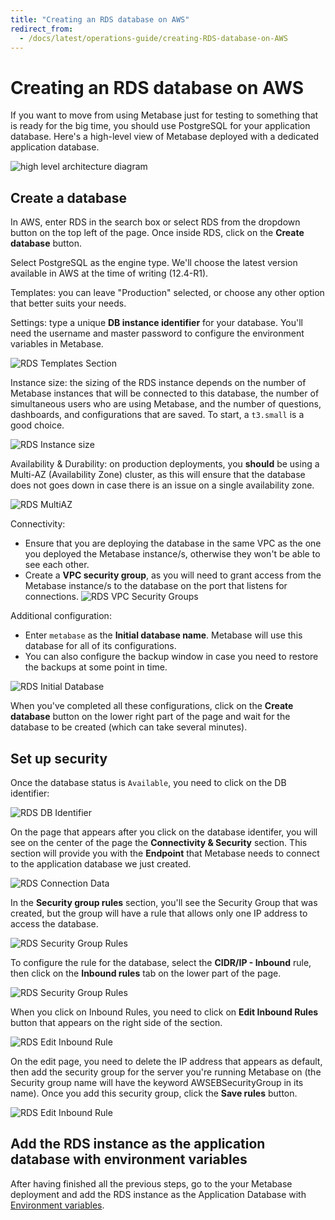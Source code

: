 ```yaml
---
title: "Creating an RDS database on AWS"
redirect_from:
  - /docs/latest/operations-guide/creating-RDS-database-on-AWS
---
```


# Creating an RDS database on AWS

If you want to move from using Metabase just for testing to something that is ready for the big time, you should use PostgreSQL for your application database. Here's a high-level view of Metabase deployed with a dedicated application database.

![high level architecture diagram](images/Metabase-AWS-SI.png)

## Create a database

In AWS, enter RDS in the search box or select RDS from the dropdown button on the top left of the page. Once inside RDS, click on the **Create database** button.

Select PostgreSQL as the engine type. We'll choose the latest version available in AWS at the time of writing (12.4-R1).

Templates: you can leave "Production" selected, or choose any other option that better suits your needs.

Settings: type a unique **DB instance identifier** for your database. You'll need the username and master password to configure the environment variables in Metabase.

![RDS Templates Section](images/RDSPostgresSettings.png)

Instance size: the sizing of the RDS instance depends on the number of Metabase instances that will be connected to this database, the number of simultaneous users who are using Metabase, and the number of questions, dashboards, and configurations that are saved. To start, a `t3.small` is a good choice.

![RDS Instance size](images/RDSInstanceSize.png)

Availability & Durability: on production deployments, you **should** be using a Multi-AZ (Availability Zone) cluster, as this will ensure that the database does not goes down in case there is an issue on a single availability zone.

![RDS MultiAZ](images/RDSMultiAZ.png)

Connectivity:

- Ensure that you are deploying the database in the same VPC as the one you deployed the Metabase instance/s, otherwise they won't be able to see each other.
- Create a **VPC security group**, as you will need to grant access from the Metabase instance/s to the database on the port that listens for connections.
  ![RDS VPC Security Groups](images/RDSVPCSecurityGroup.png)

Additional configuration:

- Enter `metabase` as the **Initial database name**. Metabase will use this database for all of its configurations.
- You can also configure the backup window in case you need to restore the backups at some point in time.

![RDS Initial Database](images/RDSInitialDatabase.png)

When you've completed all these configurations, click on the **Create database** button on the lower right part of the page and wait for the database to be created (which can take several minutes).

## Set up security

Once the database status is `Available`, you need to click on the DB identifier:

![RDS DB Identifier](images/RDSDBIdentifier.png)

On the page that appears after you click on the database identifer, you will see on the center of the page the **Connectivity & Security** section. This section will provide you with the **Endpoint** that Metabase needs to connect to the application database we just created.

![RDS Connection Data](images/RDSConnectionData.png)

In the **Security group rules** section, you'll see the Security Group that was created, but the group will have a rule that allows only one IP address to access the database.

![RDS Security Group Rules](images/RDSSecurityGroupRules.png)

To configure the rule for the database, select the **CIDR/IP - Inbound** rule, then click on the **Inbound rules** tab on the lower part of the page.

![RDS Security Group Rules](images/RDSInboundRule.png)

When you click on Inbound Rules, you need to click on **Edit Inbound Rules** button that appears on the right side of the section.

![RDS Edit Inbound Rule](images/RDSEditInboundRule.png)

On the edit page, you need to delete the IP address that appears as default, then add the security group for the server you're running Metabase on (the Security group name will have the keyword AWSEBSecurityGroup in its name). Once you add this security group, click the **Save rules** button.

![RDS Edit Inbound Rule](images/RDSEditInboundRuleSG.png)

## Add the RDS instance as the application database with environment variables

After having finished all the previous steps, go to the your Metabase deployment and add the RDS instance as the Application Database with [Environment variables](../configuring-metabase/environment-variables.md).
